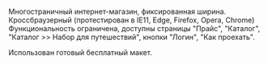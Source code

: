 Многостраничный интернет-магазин, фиксированная ширина.
Кроссбраузерный (протестирован в IE11, Edge, Firefox, Opera, Chrome)
Функциональность ограничена,
доступны страницы "Прайс", "Каталог", "Каталог >> Набор для путешествий", кнопки "Логин", "Как проехать". 

Использован готовый бесплатный макет.
